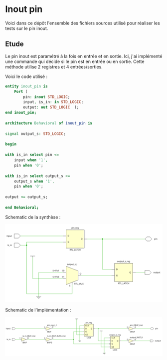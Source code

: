 # Inout pin

Voici dans ce dépôt l'ensemble des fichiers sources utilisé pour réaliser les tests sur le pin inout.

## Etude

Le pin inout est paramétré à la fois en entrée et en sortie. Ici, j'ai implémenté une commande qui décide si le pin est en entrée ou en sortie. Cette méthode utilise 2 registres et 4 entrées/sorties.

Voici le code utilisé :
```vhdl
entity inout_pin is
    Port (
        pin: inout STD_LOGIC;
        input, is_in: in STD_LOGIC;
        output: out STD_LOGIC  );
end inout_pin;

architecture Behavioral of inout_pin is

signal output_s: STD_LOGIC;

begin

with is_in select pin <=
    input when '1',
    pin when '0';
    
with is_in select output_s <=
    output_s when '1',
    pin when '0';

output <= output_s;

end Behavioral;
```

Schematic de la synthèse :

![alt text](schematic_inout.png)

Schematic de l'implémentation :

![alt text](imp_schematic_inout.png)
